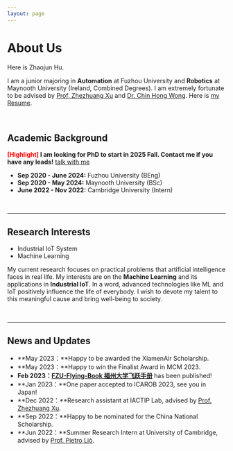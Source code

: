 ```yaml
---
layout: page
---
```


# About Us

Here is Zhaojun Hu.

I am a junior majoring in **Automation** at Fuzhou University and **Robotics** at Maynooth University (Ireland, Combined Degrees). I am extremely fortunate to be advised by [Prof. Zhezhuang Xu](https://dqxy.fzu.edu.cn/info/1102/3547.htm) and [Dr. Chin Hong Wong](https://www.researchgate.net/profile/Chin-Hong-Wong). Here is [my Resume](https://caihanlin.com/file/Resume-HanlinCAI.pdf).

<br>

## Academic Background

**<font color='red'>[Highlight]</font> I am looking for PhD to start in 2025 Fall. Contact me if you have any leads!** [talk with me](https://calendly.com/lancecai/meet-with-lance)

- **Sep 2020 - June 2024:** Fuzhou University (BEng)
- **Sep 2020 - May 2024:** Maynooth University (BSc)
- **June 2022 - Nov 2022:** Cambridge University (Intern)

<br>

---

## Research Interests

- Industrial IoT System
- Machine Learning

My current research focuses on practical problems that artificial intelligence faces in real life. My interests are on the **Machine Learning** and its applications in **Industrial IoT**. In a word, advanced technologies like ML and IoT positively influence the life of everybody.  I wish to devote my talent to this meaningful cause and bring well-being to society.

<br>

---

## News and Updates

- **May 2023：**Happy to be awarded the XiamenAir Scholarship.
- **May 2023：**Happy to win the Finalist Award in MCM 2023.
- **Feb 2023：**[**FZU-Flying-Book 福州大学飞跃手册**](https://fzu-fly.online/) has been published!
- **Jan 2023：**One paper accepted to ICAROB 2023, see you in Japan!
- **Dec 2022：**Research assistant at IACTIP Lab, advised by [Prof. Zhezhuang Xu](https://dqxy.fzu.edu.cn/en/info/1009/1072.htm).
- **Sep 2022：**Happy to be nominated for the China National Scholarship.
- **Jun 2022：**Summer Research Intern at University of Cambridge, advised by [Prof. Pietro Liò](https://www.cl.cam.ac.uk/~pl219/ ).

<br>
